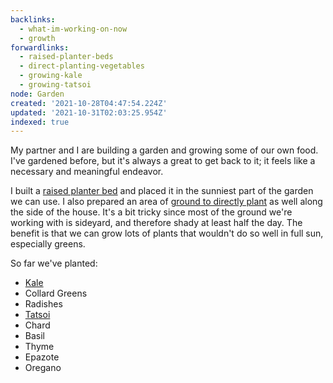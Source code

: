 ```yaml
---
backlinks:
  - what-im-working-on-now
  - growth
forwardlinks:
  - raised-planter-beds
  - direct-planting-vegetables
  - growing-kale
  - growing-tatsoi
node: Garden
created: '2021-10-28T04:47:54.224Z'
updated: '2021-10-31T02:03:25.954Z'
indexed: true
---
```


My partner and I are building a garden and growing some of our own food. I've gardened before, but it's always a great to get back to it; it feels like a necessary and meaningful endeavor.

I built a [raised planter bed](raised-planter-beds.md) and placed it in the sunniest part of the garden we can use. I also prepared an area of [ground to directly plant](direct-planting-vegetables.md) as well along the side of the house. It's a bit tricky since most of the ground we're working with is sideyard, and therefore shady at least half the day. The benefit is that we can grow lots of plants that wouldn't do so well in full sun, especially greens.

So far we've planted:

- [Kale](growing-kale.md)
- Collard Greens
- Radishes
- [Tatsoi](growing-tatsoi.md)
- Chard
- Basil
- Thyme
- Epazote
- Oregano
